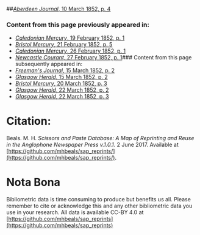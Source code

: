 ##[*Aberdeen Journal*, 10 March 1852, p. 4](https://mhbeals.github.io/sap_html/Aberdeen-Journal/Aberdeen-Journal-10-March-1852-p-4)

### Content from this page previously appeared in:
+ [*Caledonian Mercury*, 19 February 1852, p. 1](https://mhbeals.github.io/sap_html/Caledonian-Mercury/Caledonian-Mercury-19-February-1852-p-1)
+ [*Bristol Mercury*, 21 February 1852, p. 5](https://mhbeals.github.io/sap_html/Bristol-Mercury/Bristol-Mercury-21-February-1852-p-5)
+ [*Caledonian Mercury*, 26 February 1852, p. 1](https://mhbeals.github.io/sap_html/Caledonian-Mercury/Caledonian-Mercury-26-February-1852-p-1)
+ [*Newcastle Courant*, 27 February 1852, p. 1](https://mhbeals.github.io/sap_html/Newcastle-Courant/Newcastle-Courant-27-February-1852-p-1)### Content from this page subsequently appeared in:
+ [*Freeman's Journal*, 15 March 1852, p. 2](https://mhbeals.github.io/sap_html/Freeman's-Journal/Freeman's-Journal-15-March-1852-p-2)
+ [*Glasgow Herald*, 15 March 1852, p. 2](https://mhbeals.github.io/sap_html/Glasgow-Herald/Glasgow-Herald-15-March-1852-p-2)
+ [*Bristol Mercury*, 20 March 1852, p. 3](https://mhbeals.github.io/sap_html/Bristol-Mercury/Bristol-Mercury-20-March-1852-p-3)
+ [*Glasgow Herald*, 22 March 1852, p. 2](https://mhbeals.github.io/sap_html/Glasgow-Herald/Glasgow-Herald-22-March-1852-p-2)
+ [*Glasgow Herald*, 22 March 1852, p. 3](https://mhbeals.github.io/sap_html/Glasgow-Herald/Glasgow-Herald-22-March-1852-p-3)
                    
# Citation: 

Beals. M. H. *Scissors and Paste Database: A Map of Reprinting and Reuse in the Anglophone Newspaper Press v.1.0.1.* 2 June 2017. Available at [https://github.com/mhbeals/sap_reprints/](https://github.com/mhbeals/sap_reprints/). 
                    
# Nota Bona

Bibliometric data is time consuming to produce but benefits us all. Please remember to cite or acknowledge this and any other bibliometric data you use in your research. All data is available CC-BY 4.0 at [https://github.com/mhbeals/sap_reprints](https://github.com/mhbeals/sap_reprints)